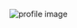 ![profile image](https://avatars.githubusercontent.com/u/77938637?s=460&u=2e297ddae55a4e8017248ba91571a7bc25eabf02&v=4)
